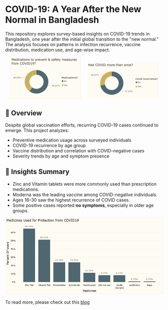 # COVID-19: A Year After the New Normal in Bangladesh

This repository explores survey-based insights on COVID-19 trends in Bangladesh, one year after the initial global transition to the "new normal." The analysis focuses on patterns in infection recurrence, vaccine distribution, medication use, and age-wise impact.

<!-- ![image](https://github.com/SheikhMaleeha/COVID-after-New-Normal/blob/main/Visualization%20Snippets/Medications%20taken.png)
![image](https://github.com/SheikhMaleeha/COVID-after-New-Normal/blob/main/Visualization%20Snippets/covid%20recurrence.png) -->

<p align="center">
  <img src="Visualization Snippets/Medications taken.png" alt="Medication Usage" width="45%" />
  &nbsp; &nbsp;
  <img src="Visualization Snippets/covid recurrence.png" alt="Multiple COVID Cases" width="45%" />
</p>


## 🧪 Overview

Despite global vaccination efforts, recurring COVID-19 cases continued to emerge. This project analyzes:

- Preventive medication usage across surveyed individuals
- COVID-19 recurrence by age group
- Vaccine distribution and correlation with COVID-negative cases
- Severity trends by age and symptom presence


## 🧠 Insights Summary

- Zinc and Vitamin tablets were more commonly used than prescription medications.
- Moderna was the leading vaccine among COVID-negative individuals.
- Ages 16–30 saw the highest recurrence of COVID cases.
- Some positive cases reported **no symptoms**, especially in older age groups.

![image](https://github.com/SheikhMaleeha/COVID-after-New-Normal/blob/main/Visualization%20Snippets/Medications%20COVID%20Protection.png)

To read more, please check out this [blog](https://medium.com/@maleehasheikh81/covid-19-a-year-after-the-new-normal-in-bangladesh-9a6dc99da7e6)
